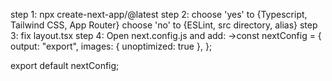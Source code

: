 step 1: npx create-next-app/@latest
step 2: choose 'yes' to {Typescript, Tailwind CSS, App Router} choose 'no' to {ESLint, src directory, alias}
step 3: fix layout.tsx
step 4: Open next.config.js and add:
->const nextConfig = {
output: "export",
images: { unoptimized: true },
};

export default nextConfig;
